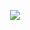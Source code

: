 <p align="center">
  <img align="center" src=https://user-images.githubusercontent.com/46363213/89594930-101e9880-d808-11ea-99f3-8443f2ff83fc.gif>
</p>

<!--
### Hi there 👋

Here are some ideas to get you started:

- 🔭 I’m currently working on ...
- 🌱 I’m currently learning ...
- 👯 I’m looking to collaborate on ...
- 🤔 I’m looking for help with ...
- 💬 Ask me about ...
- 📫 How to reach me: ...
- 😄 Pronouns: ...
- ⚡ Fun fact: ...
-->
